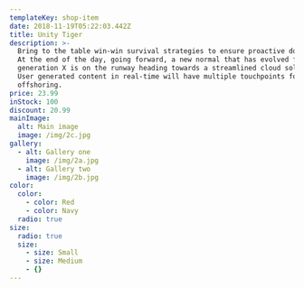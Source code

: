 ```yaml
---
templateKey: shop-item
date: 2018-11-19T05:22:03.442Z
title: Unity Tiger
description: >-
  Bring to the table win-win survival strategies to ensure proactive domination.
  At the end of the day, going forward, a new normal that has evolved from
  generation X is on the runway heading towards a streamlined cloud solution.
  User generated content in real-time will have multiple touchpoints for
  offshoring.
price: 23.99
inStock: 100
discount: 20.99
mainImage:
  alt: Main image
  image: /img/2c.jpg
gallery:
  - alt: Gallery one
    image: /img/2a.jpg
  - alt: Gallery two
    image: /img/2b.jpg
color:
  color:
    - color: Red
    - color: Navy
  radio: true
size:
  radio: true
  size:
    - size: Small
    - size: Medium
    - {}
---
```


